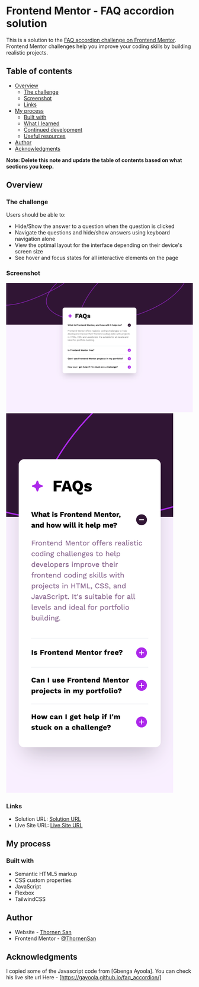 # Frontend Mentor - FAQ accordion solution

This is a solution to the [FAQ accordion challenge on Frontend Mentor](https://www.frontendmentor.io/challenges/faq-accordion-wyfFdeBwBz). Frontend Mentor challenges help you improve your coding skills by building realistic projects. 

## Table of contents

- [Overview](#overview)
  - [The challenge](#the-challenge)
  - [Screenshot](#screenshot)
  - [Links](#links)
- [My process](#my-process)
  - [Built with](#built-with)
  - [What I learned](#what-i-learned)
  - [Continued development](#continued-development)
  - [Useful resources](#useful-resources)
- [Author](#author)
- [Acknowledgments](#acknowledgments)

**Note: Delete this note and update the table of contents based on what sections you keep.**

## Overview

### The challenge

Users should be able to:

- Hide/Show the answer to a question when the question is clicked
- Navigate the questions and hide/show answers using keyboard navigation alone
- View the optimal layout for the interface depending on their device's screen size
- See hover and focus states for all interactive elements on the page

### Screenshot

![](./screenshots/desktop-screenshot.png)
![](./screenshots/mobile-screenshot.png)


### Links

- Solution URL: [Solution URL](https://github.com/ThornenSan/FrontendMentor-FAQ-Accordion.git)
- Live Site URL: [Live Site URL](https://thornensan.github.io/FrontendMentor-FAQ-Accordion/)

## My process

### Built with

- Semantic HTML5 markup
- CSS custom properties
- JavaScript
- Flexbox
- TailwindCSS

## Author

- Website - [Thornen San](https://thornensan.netlify.app/)
- Frontend Mentor - [@ThornenSan](https://www.frontendmentor.io/profile/ThornenSan)


## Acknowledgments

I copied some of the Javascript code from [Gbenga Ayoola].
You can check his live site url Here - [https://gayoola.github.io/faq_accordion/]

